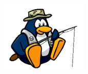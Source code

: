 <p align="center">
  <a href="https://duras.dev/">
    <img src="cp3.gif" alt="animated" />
  </a>
</p>
